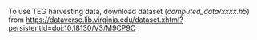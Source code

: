To use TEG harvesting data, download dataset (*computed_data/xxxx.h5*) from https://dataverse.lib.virginia.edu/dataset.xhtml?persistentId=doi:10.18130/V3/M9CP9C
